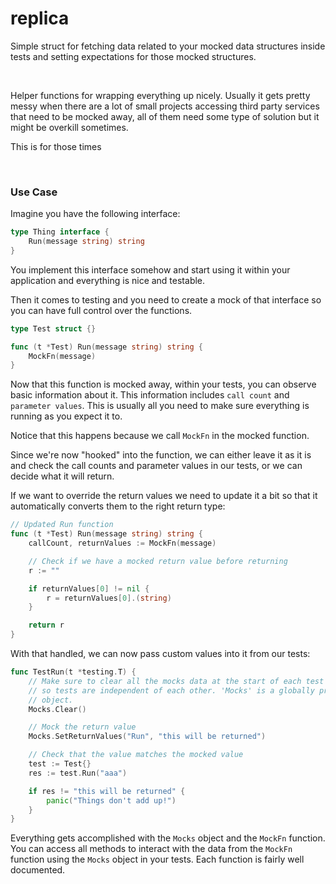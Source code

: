 # replica
Simple struct for fetching data related to your mocked data structures inside tests and setting expectations for those mocked structures.


<br/>

Helper functions for wrapping everything up nicely. Usually it gets pretty messy when there are
a lot of small projects accessing third party services that need to be mocked away, all of them need some type of 
solution but it might be overkill sometimes.

This is for those times

<br/>

### Use Case

Imagine you have the following interface:
```go
type Thing interface {
    Run(message string) string
}
```

You implement this interface somehow and start using it within your application
and everything is nice and testable. 

Then it comes to testing and you need to create a mock of that interface so you can 
have full control over the functions.
```go
type Test struct {}

func (t *Test) Run(message string) string {
    MockFn(message)
}
```
Now that this function is mocked away, within your tests, you can observe basic information about
it. This information includes `call count` and `parameter values`. This is usually all you need
to make sure everything is running as you expect it to.

Notice that this happens because we call `MockFn` in the mocked function.

Since we're now "hooked" into the function, we can either leave it as it is
and check the call counts and parameter values in our tests, or we can decide what 
it will return.

If we want to override the return values we need to update it a bit so that
it automatically converts them to the right return type:
```go
// Updated Run function
func (t *Test) Run(message string) string {
    callCount, returnValues := MockFn(message)

    // Check if we have a mocked return value before returning
    r := ""

    if returnValues[0] != nil {
        r = returnValues[0].(string)
    }

    return r
}
```
With that handled, we can now pass custom values into it from our tests:
```go
func TestRun(t *testing.T) {
    // Make sure to clear all the mocks data at the start of each test
    // so tests are independent of each other. 'Mocks' is a globally provided
    // object.
    Mocks.Clear() 

    // Mock the return value
    Mocks.SetReturnValues("Run", "this will be returned")

    // Check that the value matches the mocked value
    test := Test{}
    res := test.Run("aaa")

    if res != "this will be returned" {
        panic("Things don't add up!")
    }
}
```
Everything gets accomplished with the `Mocks` object and the `MockFn` function.
You can access all methods to interact with the data from the `MockFn` function using the 
`Mocks` object in your tests. Each function is fairly well documented.
